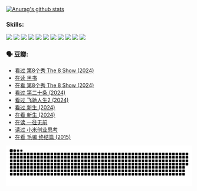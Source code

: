 
[![Anurag's github stats](https://github-readme-stats.vercel.app/api?username=w940853815)](https://github.com/anuraghazra/github-readme-stats)

### Skills:

<code><img height="32" src="https://cdn.jsdelivr.net/npm/simple-icons@v5/icons/python.svg"></code>
<code><img height="32" src="https://cdn.jsdelivr.net/npm/simple-icons@v5/icons/javascript.svg"></code>
<code><img height="32" src="https://cdn.jsdelivr.net/npm/simple-icons@v5/icons/django.svg"></code>
<code><img height="32" src="https://cdn.jsdelivr.net/npm/simple-icons@v5/icons/flask.svg"></code>
<code><img height="32" src="https://cdn.jsdelivr.net/npm/simple-icons@v5/icons/vuetify.svg"></code>
<code><img height="32" src="https://cdn.jsdelivr.net/npm/simple-icons@v5/icons/git.svg"></code>
<code><img height="32" src="https://cdn.jsdelivr.net/npm/simple-icons@v5/icons/docker.svg"></code>
<code><img height="32" src="https://cdn.jsdelivr.net/npm/simple-icons@v5/icons/postgresql.svg"></code>
<code><img height="32" src="https://cdn.jsdelivr.net/npm/simple-icons@v5/icons/elasticsearch.svg"></code>
<code><img height="32" src="https://cdn.jsdelivr.net/npm/simple-icons@v5/icons/macos.svg"></code>
<code><img height="32" src="https://cdn.jsdelivr.net/npm/simple-icons@v5/icons/linux.svg"></code>

### 🗣 豆瓣:

<!-- DOUBAN-ACTIVITIES:START -->
- [看过 第8个秀 The 8 Show‎ (2024)](https://www.douban.com/people/136069238/status/4622960077/?_i=17496118)
- [在读 黑书](https://www.douban.com/people/136069238/status/4621189759/?_i=17496118)
- [在看 第8个秀 The 8 Show‎ (2024)](https://www.douban.com/people/136069238/status/4619801154/?_i=17496118)
- [看过 第二十条‎ (2024)](https://www.douban.com/people/136069238/status/4618624208/?_i=17496118)
- [看过 飞驰人生2‎ (2024)](https://www.douban.com/people/136069238/status/4616048805/?_i=17496118)
- [看过 新生‎ (2024)](https://www.douban.com/people/136069238/status/4612373431/?_i=17496118)
- [在看 新生‎ (2024)](https://www.douban.com/people/136069238/status/4607441062/?_i=17496118)
- [在读 一往无前](https://www.douban.com/people/136069238/status/4590507310/?_i=17496118)
- [读过 小米创业思考](https://www.douban.com/people/136069238/status/4590506983/?_i=17496118)
- [在看 毛骗 终结篇‎ (2015)](https://www.douban.com/people/136069238/status/4581971924/?_i=17496118)
<!-- DOUBAN-ACTIVITIES:END -->


![Snake animation](https://raw.githubusercontent.com/w940853815/w940853815/output/github-contribution-grid-snake.svg)

<!--
**w940853815/w940853815** is a ✨ _special_ ✨ repository because its `README.md` (this file) appears on your GitHub profile.

Here are some ideas to get you started:

- 🔭 I’m currently working on ...
- 🌱 I’m currently learning ...
- 👯 I’m looking to collaborate on ...
- 🤔 I’m looking for help with ...
- 💬 Ask me about ...
- 📫 How to reach me: ...
- 😄 Pronouns: ...
- ⚡ Fun fact: ...
-->

